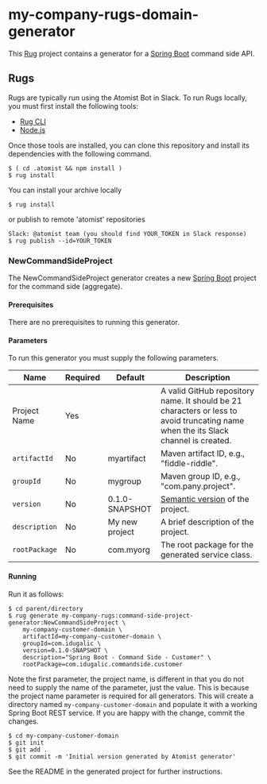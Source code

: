 # my-company-rugs-domain-generator


This [Rug][rug] project contains a generator for a [Spring Boot][boot]
command side API.

[rug]: http://docs.atomist.com/

## Rugs

Rugs are typically run using the Atomist Bot in Slack. To run Rugs
locally, you must first install the following tools:

-   [Rug CLI][rug-cli]
-   [Node.js][node]

[rug-cli]: http://docs.atomist.com/user-guide/interfaces/cli/install/
[node]: https://nodejs.org/

Once those tools are installed, you can clone this repository and
install its dependencies with the following command.

```
$ ( cd .atomist && npm install )
$ rug install
```

You can install your archive locally
```
$ rug install
```
or publish to remote 'atomist' repositories

```
Slack: @atomist team (you should find YOUR_TOKEN in Slack response)
$ rug publish --id=YOUR_TOKEN
```

### NewCommandSideProject

The NewCommandSideProject generator creates a new [Spring
Boot][boot] project for the command side (aggregate).

[boot]: https://projects.spring.io/spring-boot/

#### Prerequisites

There are no prerequisites to running this generator.

#### Parameters

To run this generator you must supply the following parameters.

Name | Required | Default | Description
-----|----------|---------|------------
Project Name | Yes | |  A valid GitHub repository name.  It should be 21 characters or less to avoid truncating name when the its Slack channel is created.
`artifactId` | No | myartifact | Maven artifact ID, e.g., "fiddle-riddle".
`groupId` | No | mygroup |  Maven group ID, e.g., "com.pany.project".
`version` | No | 0.1.0-SNAPSHOT | [Semantic version][semver] of the project.
`description` | No | My new project | A brief description of the project.
`rootPackage` | No | com.myorg | The root package for the generated service class.

[semver]: http://semver.org

#### Running

Run it as follows:

```
$ cd parent/directory
$ rug generate my-company-rugs:command-side-project-generator:NewCommandSideProject \
    my-company-customer-domain \
    artifactId=my-company-customer-domain \
    groupId=com.idugalic \
    version=0.1.0-SNAPSHOT \
    description="Spring Boot - Command Side - Customer" \
    rootPackage=com.idugalic.commandside.customer
```

Note the first parameter, the project name, is different in that you
do not need to supply the name of the parameter, just the value.  This
is because the project name parameter is required for all generators.
This will create a directory named `my-company-customer-domain` and populate it
with a working Spring Boot REST service.  If you are happy with the
change, commit the changes.

```
$ cd my-company-customer-domain
$ git init
$ git add .
$ git commit -m 'Initial version generated by Atomist generator'
```

See the README in the generated project for further instructions.


